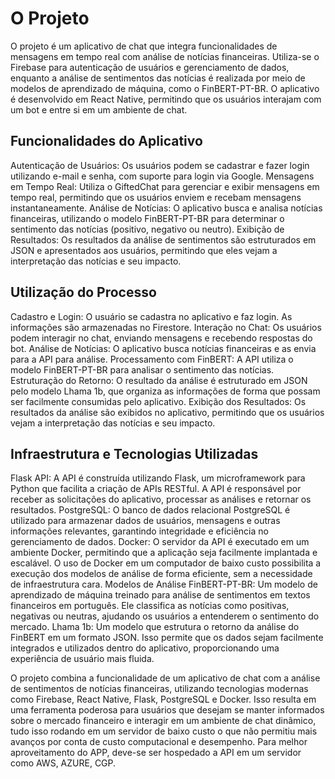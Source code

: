 # O Projeto

O projeto é um aplicativo de chat que integra funcionalidades de mensagens em tempo real com análise de notícias financeiras. Utiliza-se o Firebase para autenticação de usuários e gerenciamento de dados, enquanto a análise de sentimentos das notícias é realizada por meio de modelos de aprendizado de máquina, como o FinBERT-PT-BR. O aplicativo é desenvolvido em React Native, permitindo que os usuários interajam com um bot e entre si em um ambiente de chat.

## Funcionalidades do Aplicativo
Autenticação de Usuários: Os usuários podem se cadastrar e fazer login utilizando e-mail e senha, com suporte para login via Google.
Mensagens em Tempo Real: Utiliza o GiftedChat para gerenciar e exibir mensagens em tempo real, permitindo que os usuários enviem e recebam mensagens instantaneamente.
Análise de Notícias: O aplicativo busca e analisa notícias financeiras, utilizando o modelo FinBERT-PT-BR para determinar o sentimento das notícias (positivo, negativo ou neutro).
Exibição de Resultados: Os resultados da análise de sentimentos são estruturados em JSON e apresentados aos usuários, permitindo que eles vejam a interpretação das notícias e seu impacto.

## Utilização do Processo
Cadastro e Login: O usuário se cadastra no aplicativo e faz login. As informações são armazenadas no Firestore.
Interação no Chat: Os usuários podem interagir no chat, enviando mensagens e recebendo respostas do bot.
Análise de Notícias: O aplicativo busca notícias financeiras e as envia para a API para análise.
Processamento com FinBERT: A API utiliza o modelo FinBERT-PT-BR para analisar o sentimento das notícias.
Estruturação do Retorno: O resultado da análise é estruturado em JSON pelo modelo Lhama 1b, que organiza as informações de forma que possam ser facilmente consumidas pelo aplicativo.
Exibição dos Resultados: Os resultados da análise são exibidos no aplicativo, permitindo que os usuários vejam a interpretação das notícias e seu impacto.

## Infraestrutura e Tecnologias Utilizadas
Flask API: A API é construída utilizando Flask, um microframework para Python que facilita a criação de APIs RESTful. A API é responsável por receber as solicitações do aplicativo, processar as análises e retornar os resultados.
PostgreSQL: O banco de dados relacional PostgreSQL é utilizado para armazenar dados de usuários, mensagens e outras informações relevantes, garantindo integridade e eficiência no gerenciamento de dados.
Docker: O servidor da API é executado em um ambiente Docker, permitindo que a aplicação seja facilmente implantada e escalável. O uso de Docker em um computador de baixo custo possibilita a execução dos modelos de análise de forma eficiente, sem a necessidade de infraestrutura cara.
Modelos de Análise
FinBERT-PT-BR: Um modelo de aprendizado de máquina treinado para análise de sentimentos em textos financeiros em português. Ele classifica as notícias como positivas, negativas ou neutras, ajudando os usuários a entenderem o sentimento do mercado.
Lhama 1b: Um modelo que estrutura o retorno da análise do FinBERT em um formato JSON. Isso permite que os dados sejam facilmente integrados e utilizados dentro do aplicativo, proporcionando uma experiência de usuário mais fluida.

O projeto combina a funcionalidade de um aplicativo de chat com a análise de sentimentos de notícias financeiras, utilizando tecnologias modernas como Firebase, React Native, Flask, PostgreSQL e Docker. Isso resulta em uma ferramenta poderosa para usuários que desejam se manter informados sobre o mercado financeiro e interagir em um ambiente de chat dinâmico, tudo isso rodando em um servidor de baixo custo o que não permitiu mais avanços por conta de custo computacional e desempenho. Para melhor aproveitamento do APP, deve-se ser hospedado a API em um servidor como AWS, AZURE, CGP.

